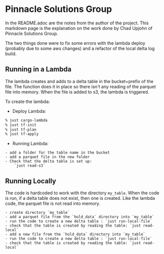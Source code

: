 # Pinnacle Solutions Group

In the README.adoc are the notes from the author
of the project.  This markdown page is the explanation
on the work done by Chad Upjohn of Pinnacle Solutions Group.

The two things done were to fix some errors with the lambda deploy (probably
due to some aws changes) and a refactor of the local delta log build.

## Running in a Lambda

The lambda creates and adds to a delta table in the bucket+prefix
of the file.  The function does it in place so there isn't any reading
of the parquet file into memory.  When the file is added to s3, the lambda
is triggered.

To create the lambda:

- Deploy Lambda:

```bash
% just cargo-lambda
% just tf-init
% just tf-plan
% just tf-apply
```

- Running Lambda:

```text
- add a folder for the table name in the bucket
- add a parquet file in the new folder
- Check that the delta table is set up:
    `just read-s3`
```

## Running Locally

The code is hardcoded to work with the directory `my_table`.
When the code is run, if a delta table does not exist, then one is created.
Like the lambda code, the parquet file is not read into memory.

```text
- create directory `my_table`
- add a parquet file from the `hold_data` directory into `my_table`
- run the code to create a new delta table : `just run-local-file`
- check that the table is created by reading the table: `just read-local`
- add a new file from the `hold_data` directory into `my_table`
- run the code to create a new delta table : `just run-local-file`
- check that the table is created by reading the table: `just read-local`
```

